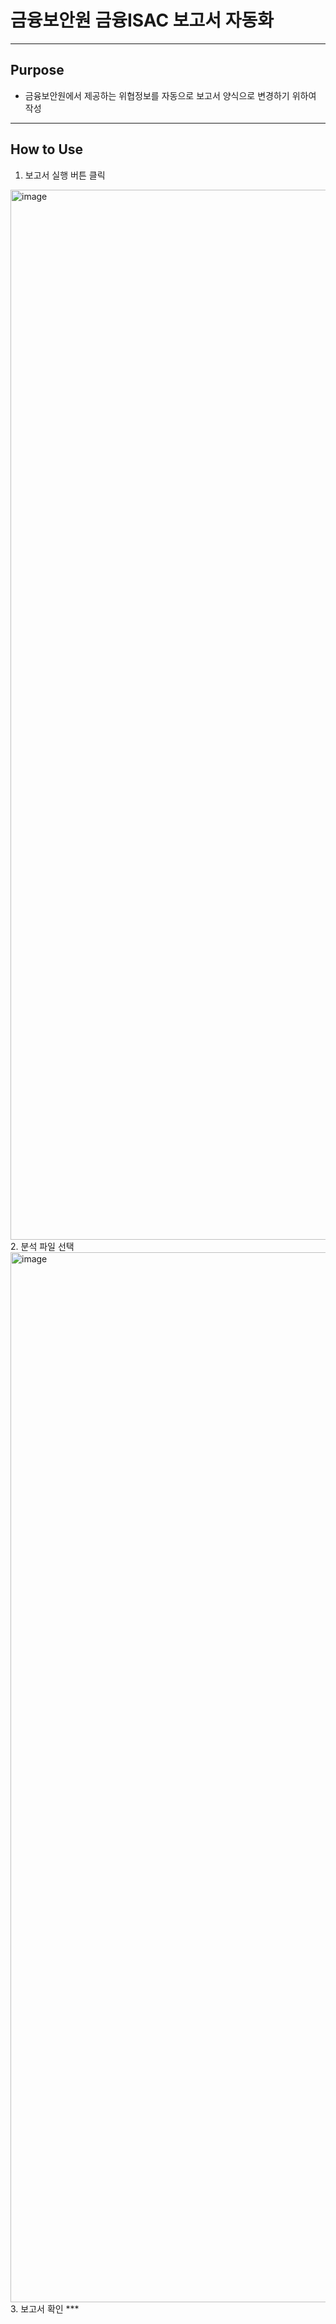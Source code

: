 # 금융보안원 금융ISAC 보고서 자동화

***
## Purpose
- 금융보안원에서 제공하는 위협정보를 자동으로 보고서 양식으로 변경하기 위하여 작성
*** 
## How to Use
1. 보고서 실행 버튼 클릭
<img width="1680" alt="image" src="https://github.com/JunHyukB/KFISAC-Report/assets/33308124/4f6cf128-116f-401c-99ab-7e24242911a3">
2. 분석 파일 선택
<img width="1680" alt="image" src="https://github.com/JunHyukB/KFISAC-Report/assets/33308124/3b9daf43-6df1-4960-8a74-a33efda5cdf0">
3. 보고서 확인
***
